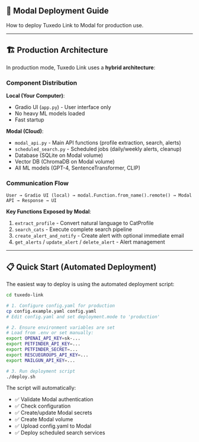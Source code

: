 ## 🚀 Modal Deployment Guide

How to deploy Tuxedo Link to Modal for production use.

---

## 🏗️ Production Architecture

In production mode, Tuxedo Link uses a **hybrid architecture**:

### Component Distribution

**Local (Your Computer)**:
- Gradio UI (`app.py`) - User interface only
- No heavy ML models loaded
- Fast startup

**Modal (Cloud)**:
- `modal_api.py` - Main API functions (profile extraction, search, alerts)
- `scheduled_search.py` - Scheduled jobs (daily/weekly alerts, cleanup)
- Database (SQLite on Modal volume)
- Vector DB (ChromaDB on Modal volume)
- All ML models (GPT-4, SentenceTransformer, CLIP)

### Communication Flow

```
User → Gradio UI (local) → modal.Function.from_name().remote() → Modal API → Response → UI
```

**Key Functions Exposed by Modal**:
1. `extract_profile` - Convert natural language to CatProfile
2. `search_cats` - Execute complete search pipeline
3. `create_alert_and_notify` - Create alert with optional immediate email
4. `get_alerts` / `update_alert` / `delete_alert` - Alert management

---

## 📋 Quick Start (Automated Deployment)

The easiest way to deploy is using the automated deployment script:

```bash
cd tuxedo-link

# 1. Configure config.yaml for production
cp config.example.yaml config.yaml
# Edit config.yaml and set deployment.mode to 'production'

# 2. Ensure environment variables are set
# Load from .env or set manually:
export OPENAI_API_KEY=sk-...
export PETFINDER_API_KEY=...
export PETFINDER_SECRET=...
export RESCUEGROUPS_API_KEY=...
export MAILGUN_API_KEY=...

# 3. Run deployment script
./deploy.sh
```

The script will automatically:
- ✅ Validate Modal authentication
- ✅ Check configuration
- ✅ Create/update Modal secrets
- ✅ Create Modal volume
- ✅ Upload config.yaml to Modal
- ✅ Deploy scheduled search services